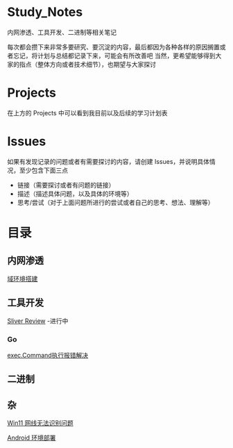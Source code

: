 # Study_Notes
内网渗透、工具开发、二进制等相关笔记

每次都会攒下来非常多要研究、要沉淀的内容，最后都因为各种各样的原因搁置或者忘记，将计划与总结都记录下来，可能会有所改善吧
当然，更希望能够得到大家的指点（整体方向或者技术细节），也期望与大家探讨

# Projects
在上方的 Projects 中可以看到我目前以及后续的学习计划表

# Issues
如果有发现记录的问题或者有需要探讨的内容，请创建 Issues，并说明具体情况，至少包含下面三点
- 链接（需要探讨或者有问题的链接）
- 描述（描述具体问题，以及具体的环境等）
- 思考/尝试（对于上面问题所进行的尝试或者自己的思考、想法、理解等）

# 目录
## 内网渗透
[域环境搭建](./内网渗透/域环境搭建/域环境搭建.md)

## 工具开发
[Sliver Review](https://github.com/l4stchance/sliver/blob/Review/Sliver-Review.md) -进行中

### Go
[exec.Command执行报错解决](./工具开发/exec.Command执行报错解决/exec.Command执行报错解决.md)

## 二进制

## 杂
[Win11 网线无法识别问题](./杂/Win11%20网线无法识别问题/Win11%20网线无法识别.md)

[Android 环境部署](./杂/Android%20环境部署/Android%20环境部署.md)
